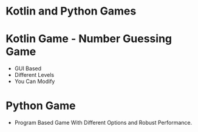 # Kotlin and Python Games

# Kotlin Game - Number Guessing Game 
- GUI Based
- Different Levels 
- You Can Modify

# Python Game
- Program Based Game With Different Options and Robust Performance. 